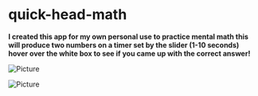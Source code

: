# quick-head-math

**I created this app for my own personal use to practice mental math
  this will produce two numbers on a timer set by the slider (1-10 seconds)
  hover over the white box to see if you came up with the correct answer!**



![Picture](https://github.com/tbednarz/quick-head-math/blob/master/screenshots/screenshot-1.png)

![Picture](https://github.com/tbednarz/quick-head-math/blob/master/screenshots/screenshot-2.png)
